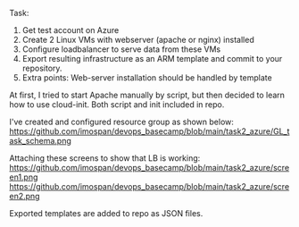 Task:
1. Get test account on Azure
2. Create 2 Linux VMs with webserver (apache or nginx) installed
3. Configure loadbalancer to serve data from these VMs
4. Export resulting infrastructure as an ARM template and commit to your repository.
5. Extra points: Web-server installation should be handled by template

At first, I tried to start Apache manually by script, but then decided to learn how to use cloud-init. Both script and init included in repo.

I've created and configured resource group as shown below: 
https://github.com/imospan/devops_basecamp/blob/main/task2_azure/GL_task_schema.png

Attaching these screens to show that LB is working:
https://github.com/imospan/devops_basecamp/blob/main/task2_azure/screen1.png
https://github.com/imospan/devops_basecamp/blob/main/task2_azure/screen2.png

Exported templates are added to repo as JSON files.

